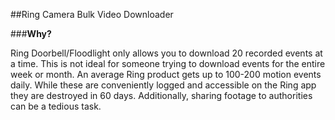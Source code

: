 ##Ring Camera Bulk Video Downloader

###**Why?**

Ring Doorbell/Floodlight only allows you to download 20 recorded events at a time. 
This is not ideal for someone trying to download events for the entire week or month. An average Ring product
gets up to 100-200 motion events daily. While these are conveniently logged and accessible on the Ring app 
they are destroyed in 60 days.
Additionally, sharing footage to authorities can be a tedious task.
